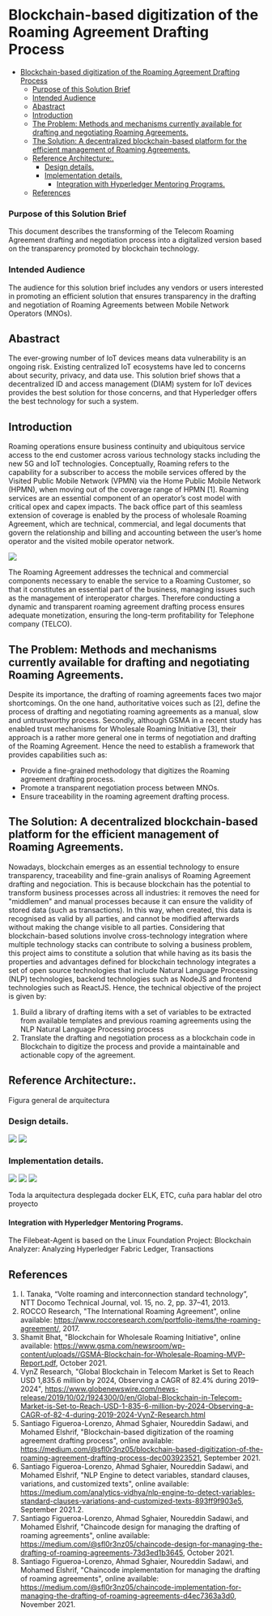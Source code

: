 # Blockchain-based digitization of the Roaming Agreement Drafting Process
- [Blockchain-based digitization of the Roaming Agreement Drafting Process](#blockchain-based-digitization-of-the-roaming-agreement-drafting-process)
    - [Purpose of this Solution Brief](#purpose-of-this-solution-brief)
    - [Intended Audience](#intended-audience)
  - [Abastract](#abastract)
  - [Introduction](#introduction)
  - [The Problem: Methods and mechanisms currently available for drafting and negotiating Roaming Agreements.](#the-problem-methods-and-mechanisms-currently-available-for-drafting-and-negotiating-roaming-agreements)
  - [The Solution: A decentralized blockchain-based platform for the efficient management of Roaming Agreements.](#the-solution-a-decentralized-blockchain-based-platform-for-the-efficient-management-of-roaming-agreements)
  - [Reference Architecture:.](#reference-architecture)
    - [Design details.](#design-details)
    - [Implementation details.](#implementation-details)
      - [Integration with Hyperledger Mentoring Programs.](#integration-with-hyperledger-mentoring-programs)
  - [References](#references)
### Purpose of this Solution Brief
This document describes the transforming of the Telecom Roaming Agreement drafting and negotiation process into a digitalized version based on the transparency promoted by blockchain technology.
### Intended Audience
The audience for this solution brief includes any vendors or users interested in promoting an efficient solution that ensures transparency in the drafting and negotiation of Roaming Agreements between Mobile Network Operators (MNOs).
## Abastract
The ever-growing number of IoT devices means data vulnerability is an ongoing risk. Existing centralized IoT ecosystems have led to concerns about security, privacy, and data use. This solution brief shows that a decentralized ID and access management (DIAM) system for IoT devices provides the best solution for those concerns, and that Hyperledger offers the best technology for such a system.
## Introduction
Roaming  operations  ensure  business  continuity  and  ubiquitous  service  access to  the  end  customer across  various  technology  stacks  including  the  new  5G  and  IoT  technologies. Conceptually, Roaming refers to the capability for a subscriber to access the mobile services offered by the Visited Public Mobile Network (VPMN) via the Home Public Mobile Network (HPMN), when moving out of the coverage range of HPMN [1]. Roaming  services  are an  essential  component  of  an  operator’s  cost  model  with critical  opex  and  capex  impacts. The back office part of this seamless extension of coverage is enabled by the process of wholesale Roaming Agreement, which are technical, commercial, and legal documents that govern the relationship and billing and accounting between the user’s home operator and the visited mobile operator network.

<img src="https://github.com/sfl0r3nz05/Report/blob/main/images/Diagram6.PNG">

The Roaming Agreement addresses the technical and commercial components necessary to enable the service to a Roaming Customer, so that it constitutes an essential part of the business, managing issues such as the management of interoperator charges. Therefore conducting a dynamic and transparent roaming agreement drafting process ensures adequate monetization, ensuring the long-term profitability for Telephone company (TELCO).

## The Problem: Methods and mechanisms currently available for drafting and negotiating Roaming Agreements.
Despite its importance, the drafting of roaming agreements faces two major shortcomings. On the one hand, authoritative voices such as [2], define the process of drafting and negotiating roaming agreements as a manual, slow and untrustworthy process. Secondly, although GSMA in a recent study has enabled trust mechanisms for Wholesale Roaming Initiative [3], their approach is a rather more general one in terms of negotiation and drafting of the Roaming Agreement. Hence the need to establish a framework that provides capabilities such as:
* Provide a fine-grained methodology that digitizes the Roaming agreement drafting process.
* Promote a transparent negotiation process between MNOs.
* Ensure traceability in the roaming agreement drafting process.
  
## The Solution: A decentralized blockchain-based platform for the efficient management of Roaming Agreements.
Nowadays, blockchain emerges as an essential technology to ensure transparency, traceability and fine-grain analisys of Roaming Agreement drafting and negociation. This is because blockchain has the potential to transform business processes across all industries: it removes the need for "middlemen" and manual processes because it can ensure the validity of stored data (such as transactions). In this way, when created, this data is recognised as valid by all parties, and cannot be modified afterwards without making the change visible to all parties. Considering that blockchain-based solutions involve cross-technology integration where multiple technology stacks can contribute to solving a business problem, this project aims to constitute a solution that while having as its basis the properties and advantages defined for blockchain technology integrates a set of open source technologies that include Natural Language Processing (NLP) technologies, backend technologies such as NodeJS and frontend technologies such as ReactJS. Hence, the technical objective of the project is given by: 
1. Build a library of drafting items with a set of variables to be extracted from available templates and previous roaming agreements using the NLP Natural Language Processing process
2. Translate the drafting and negotiation process as a blockchain code in Blockchain to digitize the process and provide a maintainable and actionable copy of the agreement.

## Reference Architecture:.

Figura general de arquitectura

### Design details.
<img src="https://github.com/sfl0r3nz05/Report/blob/main/images/Diagram1.PNG">
<img src="https://github.com/sfl0r3nz05/Report/blob/main/images/Diagram2.PNG">

### Implementation details.
<img src="https://github.com/sfl0r3nz05/Report/blob/main/images/Diagram3.PNG">
<img src="https://github.com/sfl0r3nz05/Report/blob/main/images/Diagram4.PNG">
<img src="https://github.com/sfl0r3nz05/Report/blob/main/images/Diagram5.PNG">

Toda la arquitectura desplegada docker ELK, ETC, cuña para hablar del otro proyecto

#### Integration with Hyperledger Mentoring Programs.
The Filebeat-Agent is based on the Linux Foundation Project: Blockchain Analyzer: Analyzing Hyperledger Fabric Ledger, Transactions

## References
  1. I. Tanaka, “Volte roaming and interconnection standard technology”, NTT Docomo Technical Journal, vol. 15, no. 2, pp. 37–41, 2013.
  2. ROCCO Research, "The International Roaming Agreement", online available: https://www.roccoresearch.com/portfolio-items/the-roaming-agreement/, 2017.
  3. Shamit Bhat, "Blockchain for Wholesale Roaming Initiative", online available: https://www.gsma.com/newsroom/wp-content/uploads//GSMA-Blockchain-for-Wholesale-Roaming-MVP-Report.pdf, October 2021.
  4. VynZ Research, "Global Blockchain in Telecom Market is Set to Reach USD 1,835.6 million by 2024, Observing a CAGR of 82.4% during 2019–2024", https://www.globenewswire.com/news-release/2019/10/02/1924300/0/en/Global-Blockchain-in-Telecom-Market-is-Set-to-Reach-USD-1-835-6-million-by-2024-Observing-a-CAGR-of-82-4-during-2019-2024-VynZ-Research.html
  5. Santiago Figueroa-Lorenzo, Ahmad Sghaier, Noureddin Sadawi, and Mohamed Elshrif, "Blockchain-based digitization of the roaming agreement drafting process", online available: https://medium.com/@sfl0r3nz05/blockchain-based-digitization-of-the-roaming-agreement-drafting-process-dec003923521, September 2021.
  6. Santiago Figueroa-Lorenzo, Ahmad Sghaier, Noureddin Sadawi, and Mohamed Elshrif, "NLP Engine to detect variables, standard clauses, variations, and customized texts", online available: https://medium.com/analytics-vidhya/nlp-engine-to-detect-variables-standard-clauses-variations-and-customized-texts-893ff9f903e5, September 2021.2. 
  7. Santiago Figueroa-Lorenzo, Ahmad Sghaier, Noureddin Sadawi, and Mohamed Elshrif, "Chaincode design for managing the drafting of roaming agreements", online available: https://medium.com/@sfl0r3nz05/chaincode-design-for-managing-the-drafting-of-roaming-agreements-73d3ed1b3645, October 2021.
  8. Santiago Figueroa-Lorenzo, Ahmad Sghaier, Noureddin Sadawi, and Mohamed Elshrif, "Chaincode implementation for managing the drafting of roaming agreements", online available: https://medium.com/@sfl0r3nz05/chaincode-implementation-for-managing-the-drafting-of-roaming-agreements-d4ec7363a3d0, November 2021.
